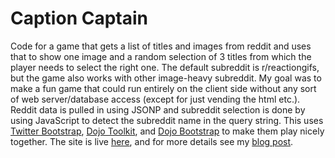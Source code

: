 Caption Captain
================

Code for a game that gets a list of titles and images from reddit and uses that to show one image and a random selection of 3 titles from which the player needs to select the right one. The default subreddit is r/reactiongifs, but the game also works with other image-heavy subreddit. My goal was to make a fun game that could run entirely on the client side without any sort of web server/database access (except for just vending the html etc.). Reddit data is pulled in using JSONP and subreddit selection is done by using JavaScript to detect the subreddit name in the query string. This uses [Twitter Bootstrap](http://twitter.github.io/bootstrap/), [Dojo Toolkit](http://dojotoolkit.org/), and [Dojo Bootstrap](http://dojobootstrap.com/) to make them play nicely together. The site is live [here](http://captioncapta.in.s3-website-us-east-1.amazonaws.com), and for more details see my [blog post](http://holtcode.blogspot.com/2013/04/caption-captain.html).
